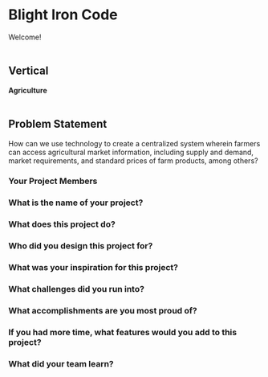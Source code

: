 # Blight Iron Code

Welcome!
<br />
<br />

## Vertical
**Agriculture**
<br />
<br />

## Problem Statement
How can we use technology to create a centralized system wherein farmers can access agricultural market information, including supply and demand, market requirements, and standard prices of farm products, among others?

### Your Project Members

### What is the name of your project?

### What does this project do?

### Who did you design this project for?

### What was your inspiration for this project?

### What challenges did you run into?

### What accomplishments are you most proud of?

### If you had more time, what features would you add to this project?

### What did your team learn?
